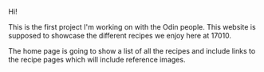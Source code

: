 Hi!

This is the first project I'm working on with the Odin people. This website is supposed to showcase the different recipes we enjoy here at 17010.

The home page is going to show a list of all the recipes and include links to the recipe pages which will include reference images.
